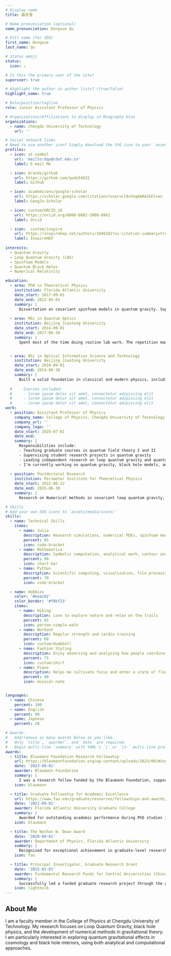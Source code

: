 ```yaml
---
# Display name
title: 曲东雪

# Name pronunciation (optional)
name_pronunciation: Dongxue Qu

# Full name (for SEO)
first_name: Dongxue
last_name: Qu

# Status emoji
status:
  icon: ☕️

# Is this the primary user of the site?
superuser: true

# Highlight the author in author lists? (true/false)
highlight_name: true

# Role/position/tagline
role: Junior Assistant Professor of Physics

# Organizations/Affiliations to display in Biography blox
organizations:
  - name: Chengdu University of Technology
    url: ''

# Social network links
# Need to use another icon? Simply download the SVG icon to your `assets/media/icons/` folder.
profiles:
  - icon: at-symbol
    url: 'mailto:dqu@cdut.edu.cn'
    label: E-mail Me

  - icon: brands/github
    url: https://github.com/qudx54632
    label: Github

  - icon: academicons/google-scholar
    url: https://scholar.google.com/citations?user=Ll8cUngAAAAJ&hl=en
    label: Google-Scholar

  - icon: custom/ORCID_iD
    url: https://orcid.org/0000-0002-3900-8961
    label: Orcid

  - icon:  custom/inspire
    url: https://inspirehep.net/authors/1949182?ui-citation-summary=true
    label: InspireHEP
    
interests:
  - Quantum Gravity
  - Loop Quantum Gravity (LQG)
  - Spinfoam Models
  - Quantum Black Holes
  - Numerical Relativity

education:
  - area: PhD in Theoretical Physics
    institution: Florida Atlantic University
    date_start: 2017-09-01
    date_end: 2022-05-01
    summary: |
      Dissertation on covariant spinfoam models in quantum gravity. Supervised by Prof. Muxin Han. Published in leading journals including *Phys. Rev. Lett.*, *Phys. Rev. D*, and *npj Quantum Information*.
  
  - area: MSc in Quantum Optics
    institution: Beijing Jiaotong University
    date_start: 2014-09-01
    date_end: 2017-06-30
    summary: |
      Spent most of the time doing routine lab work. The repetition made me reflect on what really matters to me in physics — pushing boundaries, not just collecting data. This became the motivation to pursue theoretical research.


  - area: BSc in Optical Information Science and Technology
    institution: Beijing Jiaotong University
    date_start: 2010-09-01
    date_end: 2014-06-30
    summary: |
      Built a solid foundation in classical and modern physics, including optics, electromagnetism, and quantum basics. It was during this time that I realized I wanted to understand not just how things work — but *why*.
      
  #     Courses included:
  #     - lorem ipsum dolor sit amet, consectetur adipiscing elit
  #     - lorem ipsum dolor sit amet, consectetur adipiscing elit
  #     - lorem ipsum dolor sit amet, consectetur adipiscing elit
work:
  - position: Assistant Professor of Physics
    company_name: College of Physics, Chengdu University of Technology
    company_url: ''
    company_logo: ''
    date_start: 2025-07-01
    date_end: 
    summary: |
      Responsibilities include:
      - Teaching graduate courses in quantum field theory I and II
      - Supervising student research projects in quantum gravity
      - Leading independent research on loop quantum gravity and quantum black holes
      - I'm currently working on quantum gravity, black hole models, and numerical methods for PDEs.
  
  - position: Postdoctoral Research
    institution: Perimeter Institute for Theoretical Physics
    date_start: 2022-08-22
    date_end: 2025-06-30
    summary: |
      Research on Numerical methods in covariant loop quantum gravity, black hole models, and quantum spacetime dynamics.

# Skills
# Add your own SVG icons to `assets/media/icons/`
skills:
  - name: Technical Skills
    items:
      - name: Julia
        description: Research simulations, numerical PDEs, spinfoam models
        percent: 85
        icon: code-bracket
      - name: Mathematica
        description: Symbolic computation, analytical work, contour analysis
        percent: 90
        icon: chart-bar
      - name: Python
        description: Scientific computing, visualization, file processing
        percent: 70
        icon: code-bracket

  - name: Hobbies
    color: '#eeac02'
    color_border: '#f0bf23'
    items:
      - name: Hiking
        description: Love to explore nature and relax on the trails
        percent: 65
        icon: person-simple-walk
      - name: Workout
        description: Regular strength and cardio training
        percent: 60
        icon: custom/dumbbell
      - name: Fashion Styling
        description: Enjoy observing and analyzing how people coordinate outfits and express identity through clothing
        percent: 75
        icon: custom/shirt
      - name: Piano
        description: Helps me cultivate focus and enter a state of flow
        percent: 40
        icon: musical-note


languages:
  - name: Chinese
    percent: 100
  - name: English
    percent: 90
  - name: Japnese
    percent: 20

# Awards.
#   Add/remove as many awards below as you like.
#   Only `title`, `awarder`, and `date` are required.
#   Begin multi-line `summary` with YAML's `|` or `|2-` multi-line prefix and indent 2 spaces below.
awards:
  - title: Blaumann Foundation Research Fellowship
    url: https://blaumannfoundation.org/wp-content/uploads/2023/09/Winner-Call-3-BlaumannFoundation.pdf
    date: '2023-09-01'
    awarder: Blaumann Foundation
    summary: |
      I was a research fellow funded by the Blaumann Foundation, supporting the work in covariant Loop Quantum Gravity.
    icon: blaumann

  - title: Graduate Fellowship for Academic Excellence
    url: https://www.fau.edu/graduate/resources/fellowships-and-awards/recipients/
    date: '2021-09-01'
    awarder: Florida Atlantic University Graduate College
    summary: |
      Awarded for outstanding academic performance during PhD studies in Physics.
    icon: blaumann

  - title: The Nathan W. Dean Award
    date: '2020-09-01'
    awarder: Department of Physics, Florida Atlantic University
    summary: |
      Recognized for exceptional achievement in graduate-level research in theoretical physics.
    icon: fau

  - title: Principal Investigator, Graduate Research Grant
    date: '2015-01-01'
    awarder: Fundamental Research Funds for Central Universities (China)
    summary: |
      Successfully led a funded graduate research project through the grant *2015YJS170* focused on foundational studies in condensed matter systems.
    icon: lightbulb
---
```


## About Me

I am a faculty member in the College of Physics at Chengdu University of Technology. My research focuses on Loop Quantum Gravity, black hole physics, and the development of numerical methods in gravitational theory. I am particularly interested in exploring quantum gravitational effects in cosmology and black hole interiors, using both analytical and computational approaches. 
